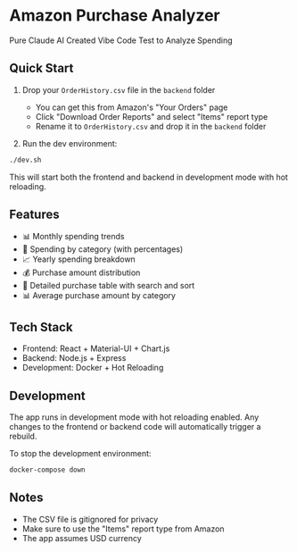 # Amazon Purchase Analyzer

Pure Claude AI Created Vibe Code Test to Analyze Spending

## Quick Start

1. Drop your `OrderHistory.csv` file in the `backend` folder
   - You can get this from Amazon's "Your Orders" page
   - Click "Download Order Reports" and select "Items" report type
   - Rename it to `OrderHistory.csv` and drop it in the `backend` folder

2. Run the dev environment:
```bash
./dev.sh
```

This will start both the frontend and backend in development mode with hot reloading.

## Features

- 📊 Monthly spending trends
- 🍕 Spending by category (with percentages)
- 📈 Yearly spending breakdown
- 💰 Purchase amount distribution
- 📝 Detailed purchase table with search and sort
- 📊 Average purchase amount by category

## Tech Stack

- Frontend: React + Material-UI + Chart.js
- Backend: Node.js + Express
- Development: Docker + Hot Reloading

## Development

The app runs in development mode with hot reloading enabled. Any changes to the frontend or backend code will automatically trigger a rebuild.

To stop the development environment:
```bash
docker-compose down
```

## Notes

- The CSV file is gitignored for privacy
- Make sure to use the "Items" report type from Amazon
- The app assumes USD currency 